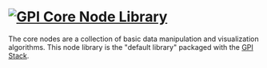[![GPI Core Node Library](http://gpilab.com/corenode_b.jpg)](http://gpilab.com)
===============================================================================

The core nodes are a collection of basic data manipulation and visualization
algorithms.  This node library is the "default library" packaged with the
[GPI Stack](http://gpilab.com).
